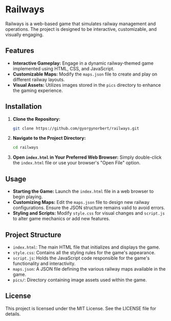 # Railways

Railways is a web-based game that simulates railway management and operations. The project is designed to be interactive, customizable, and visually engaging.

## Features

- **Interactive Gameplay:** Engage in a dynamic railway-themed game implemented using HTML, CSS, and JavaScript.
- **Customizable Maps:** Modify the `maps.json` file to create and play on different railway layouts.
- **Visual Assets:** Utilizes images stored in the `pics` directory to enhance the gaming experience.

## Installation

1. **Clone the Repository:**
   ```bash
   git clone https://github.com/gyorgynorbert/railways.git
   ```

2. **Navigate to the Project Directory:**
   ```bash
   cd railways
   ```

3. **Open `index.html` in Your Preferred Web Browser:**
   Simply double-click the `index.html` file or use your browser's "Open File" option.

## Usage

- **Starting the Game:** Launch the `index.html` file in a web browser to begin playing.
- **Customizing Maps:** Edit the `maps.json` file to design new railway configurations. Ensure the JSON structure remains valid to avoid errors.
- **Styling and Scripts:** Modify `style.css` for visual changes and `script.js` to alter game mechanics or add new features.

## Project Structure

- `index.html`: The main HTML file that initializes and displays the game.
- `style.css`: Contains all the styling rules for the game's appearance.
- `script.js`: Holds the JavaScript code responsible for the game's functionality and interactivity.
- `maps.json`: A JSON file defining the various railway maps available in the game.
- `pics/`: Directory containing image assets used within the game.

## License

This project is licensed under the MIT License. See the LICENSE file for details.

